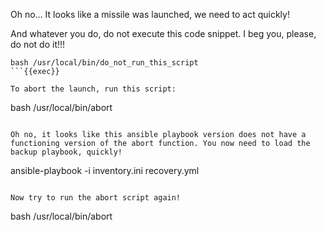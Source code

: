 Oh no... It looks like a missile was launched, we need to act quickly!

And whatever you do, do not execute this code snippet. I beg you, please, do not do it!!!

```
bash /usr/local/bin/do_not_run_this_script
```{{exec}}

To abort the launch, run this script:
```
bash /usr/local/bin/abort
```{{exec}}

Oh no, it looks like this ansible playbook version does not have a functioning version of the abort function. You now need to load the backup playbook, quickly!

```
ansible-playbook -i inventory.ini recovery.yml
```{{exec}}

Now try to run the abort script again!
```
bash /usr/local/bin/abort
```{{exec}}
